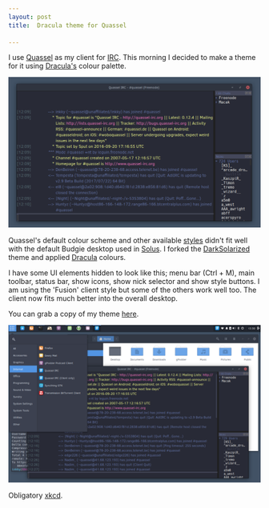 ```yaml
---
layout: post
title:  Dracula theme for Quassel

---
```


I use [Quassel](http://www.quassel-irc.org/) as my client for [IRC](https://en.wikipedia.org/wiki/Internet_Relay_Chat). This morning I decided to make a theme for it using [Dracula's](https://github.com/dracula/dracula-theme) colour palette.

![Theme screenshot window](/img/2017-07-22-screenshot.png)

Quassel's default colour scheme and other available [styles](http://bugs.quassel-irc.org/projects/quassel-irc/wiki/Stylesheet_Gallery) didn't fit well with the default Budgie desktop used in [Solus](https://solus-project.com/). I forked the [DarkSolarized](https://gist.github.com/Zren/e91ad5197f9d6b6d410f) theme and applied [Dracula](https://github.com/dracula/dracula-theme) colours.

I have some UI elements hidden to look like this; menu bar (Ctrl + M), main toolbar, status bar, show icons, show nick selector and show style buttons. I am using the 'Fusion' client style but some of the others work well too. The client now fits much better into the overall desktop.

You can grab a copy of my theme [here](https://github.com/iinkky/Dracula-Quassel-Theme/blob/master/Dracula.qss).

![Theme screenshot full](/img/2017-07-22-screenshot-full.png)

Obligatory [xkcd](https://xkcd.com/1782/).
